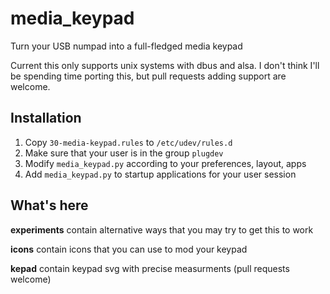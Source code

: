 # media_keypad
Turn your USB numpad into a full-fledged media keypad


Current this only supports unix systems with dbus and alsa. I don't think I'll be spending time porting this, but pull requests adding support are welcome.

## Installation

1. Copy `30-media-keypad.rules` to `/etc/udev/rules.d`
1. Make sure that your user is in the group `plugdev`
1. Modify `media_keypad.py` according to your preferences, layout, apps
1. Add `media_keypad.py` to startup applications for your user session


## What's here

**experiments** contain alternative ways that you may try to get this to work

**icons** contain icons that you can use to mod your keypad

**kepad** contain keypad svg with precise measurments (pull requests welcome)
